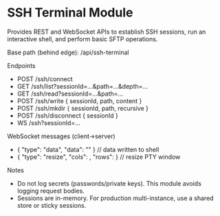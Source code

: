 # SSH Terminal Module

Provides REST and WebSocket APIs to establish SSH sessions, run an interactive shell, and perform basic SFTP operations.

Base path (behind edge): /api/ssh-terminal

Endpoints
- POST /ssh/connect
- GET  /ssh/list?sessionId=...&path=...&depth=...
- GET  /ssh/read?sessionId=...&path=...
- POST /ssh/write { sessionId, path, content }
- POST /ssh/mkdir { sessionId, path, recursive }
- POST /ssh/disconnect { sessionId }
- WS   /ssh?sessionId=...

WebSocket messages (client->server)
- { "type": "data", "data": "<string>" }  // data written to shell
- { "type": "resize", "cols": <int>, "rows": <int> } // resize PTY window

Notes
- Do not log secrets (passwords/private keys). This module avoids logging request bodies.
- Sessions are in-memory. For production multi-instance, use a shared store or sticky sessions.
